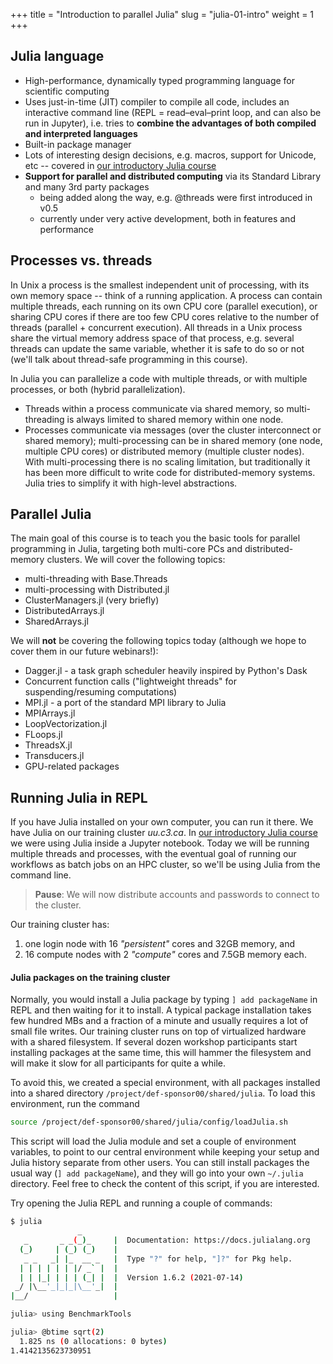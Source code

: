 +++
title = "Introduction to parallel Julia"
slug = "julia-01-intro"
weight = 1
+++

## Julia language

- High-performance, dynamically typed programming language for scientific computing
- Uses just-in-time (JIT) compiler to compile all code, includes an interactive command line (REPL = read–eval–print
  loop, and can also be run in Jupyter), i.e. tries to **combine the advantages of both compiled and interpreted
  languages**
- Built-in package manager
- Lots of interesting design decisions, e.g. macros, support for Unicode, etc -- covered in
  [our introductory Julia course](../../programming_julia)
- **Support for parallel and distributed computing** via its Standard Library and many 3rd party packages
  - being added along the way, e.g. @threads were first introduced in v0.5
  - currently under very active development, both in features and performance

## Processes vs. threads

In Unix a process is the smallest independent unit of processing, with its own memory space -- think of a running
application. A process can contain multiple threads, each running on its own CPU core (parallel execution), or sharing
CPU cores if there are too few CPU cores relative to the number of threads (parallel + concurrent execution). All
threads in a Unix process share the virtual memory address space of that process, e.g. several threads can update the
same variable, whether it is safe to do so or not (we'll talk about thread-safe programming in this course).

In Julia you can parallelize a code with multiple threads, or with multiple processes, or both (hybrid parallelization).

- Threads within a process communicate via shared memory, so multi-threading is always limited to shared memory within
  one node.
- Processes communicate via messages (over the cluster interconnect or shared memory); multi-processing can be in shared
  memory (one node, multiple CPU cores) or distributed memory (multiple cluster nodes). With multi-processing there is
  no scaling limitation, but traditionally it has been more difficult to write code for distributed-memory
  systems. Julia tries to simplify it with high-level abstractions.

## Parallel Julia

The main goal of this course is to teach you the basic tools for parallel programming in Julia, targeting both
multi-core PCs and distributed-memory clusters. We will cover the following topics:

- multi-threading with Base.Threads
- multi-processing with Distributed.jl
- ClusterManagers.jl (very briefly)
- DistributedArrays.jl
- SharedArrays.jl

We will **not** be covering the following topics today (although we hope to cover them in our future webinars!):

- Dagger.jl - a task graph scheduler heavily inspired by Python's Dask
- Concurrent function calls ("lightweight threads" for suspending/resuming computations)
- MPI.jl - a port of the standard MPI library to Julia
- MPIArrays.jl
- LoopVectorization.jl
- FLoops.jl
- ThreadsX.jl
- Transducers.jl
- GPU-related packages

## Running Julia in REPL

If you have Julia installed on your own computer, you can run it there. We have Julia on our training cluster
*uu.c3.ca*. In [our introductory Julia course](../../programming_julia) we were using Julia inside a Jupyter
notebook. Today we will be running multiple threads and processes, with the eventual goal of running our workflows as
batch jobs on an HPC cluster, so we'll be using Julia from the command line.

> **Pause**: We will now distribute accounts and passwords to connect to the cluster.

Our training cluster has:

1. one login node with 16 *"persistent"* cores and 32GB memory, and
1. 16 compute nodes with 2 *"compute"* cores and 7.5GB memory each.

#### Julia packages on the training cluster

Normally, you would install a Julia package by typing `] add packageName` in REPL and then waiting for it to install. A
typical package installation takes few hundred MBs and a fraction of a minute and usually requires a lot of small file
writes. Our training cluster runs on top of virtualized hardware with a shared filesystem. If several dozen workshop
participants start installing packages at the same time, this will hammer the filesystem and will make it slow for all
participants for quite a while.

To avoid this, we created a special environment, with all packages installed into a shared directory
`/project/def-sponsor00/shared/julia`. To load this environment, run the command

```sh
source /project/def-sponsor00/shared/julia/config/loadJulia.sh
```

This script will load the Julia module and set a couple of environment variables, to point to our central environment
while keeping your setup and Julia history separate from other users. You can still install packages the usual way (`]
add packageName`), and they will go into your own `~/.julia` directory. Feel free to check the content of this script,
if you are interested.

Try opening the Julia REPL and running a couple of commands:

```sh
$ julia 
               _
   _       _ _(_)_     |  Documentation: https://docs.julialang.org
  (_)     | (_) (_)    |
   _ _   _| |_  __ _   |  Type "?" for help, "]?" for Pkg help.
  | | | | | | |/ _` |  |
  | | |_| | | | (_| |  |  Version 1.6.2 (2021-07-14)
 _/ |\__'_|_|_|\__'_|  |  
|__/                   |

julia> using BenchmarkTools

julia> @btime sqrt(2)
  1.825 ns (0 allocations: 0 bytes)
1.4142135623730951
```

<!-- Assuming we have all connected to *uu.c3.ca* via ssh, let's try to log in and start Julia REPL: -->

<!-- ```sh -->
<!-- module load StdEnv/2020 julia/1.6.2 -->
<!-- julia -->
<!-- ``` -->
